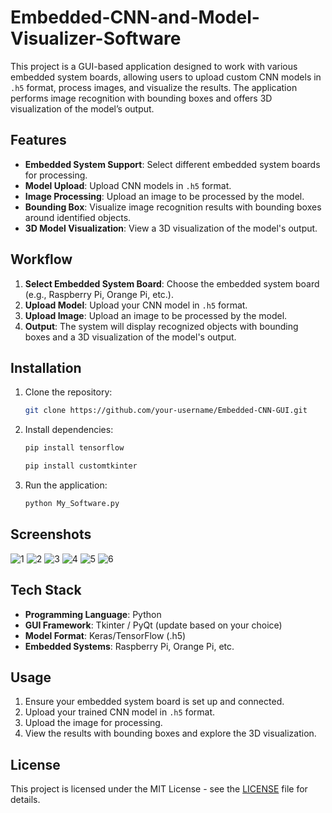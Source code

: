 # Embedded-CNN-and-Model-Visualizer-Software
This project is a GUI-based application designed to work with various embedded system boards, allowing users to upload custom CNN models in `.h5` format, process images, and visualize the results. The application performs image recognition with bounding boxes and offers 3D visualization of the model’s output.

## Features
- **Embedded System Support**: Select different embedded system boards for processing.
- **Model Upload**: Upload CNN models in `.h5` format.
- **Image Processing**: Upload an image to be processed by the model.
- **Bounding Box**: Visualize image recognition results with bounding boxes around identified objects.
- **3D Model Visualization**: View a 3D visualization of the model's output.

## Workflow
1. **Select Embedded System Board**: Choose the embedded system board (e.g., Raspberry Pi, Orange Pi, etc.).
2. **Upload Model**: Upload your CNN model in `.h5` format.
3. **Upload Image**: Upload an image to be processed by the model.
4. **Output**: The system will display recognized objects with bounding boxes and a 3D visualization of the model's output.

## Installation
1. Clone the repository:
    ```bash
    git clone https://github.com/your-username/Embedded-CNN-GUI.git
    ```
2. Install dependencies:
    ```bash
    pip install tensorflow
    ```
    ```bash
    pip install customtkinter
    ```
3. Run the application:
    ```bash
    python My_Software.py
    ```

## Screenshots
![1](https://github.com/user-attachments/assets/63e4dfa8-6e40-4006-870a-eb96fcc4c329)
![2](https://github.com/user-attachments/assets/502748dd-a66d-4d7e-8afc-047cc7e7b5dd)
![3](https://github.com/user-attachments/assets/fea5c014-85c3-4b8c-ae61-409688560741)
![4](https://github.com/user-attachments/assets/c5b353cf-0ee5-4e9b-bb72-c67adc22b897)
![5](https://github.com/user-attachments/assets/3eec7e60-33d5-4e49-b62b-9a4a09362999)
![6](https://github.com/user-attachments/assets/449595be-1faa-44b2-86f2-dcdacaaecf25)


## Tech Stack
- **Programming Language**: Python
- **GUI Framework**: Tkinter / PyQt (update based on your choice)
- **Model Format**: Keras/TensorFlow (.h5)
- **Embedded Systems**: Raspberry Pi, Orange Pi, etc.

## Usage
1. Ensure your embedded system board is set up and connected.
2. Upload your trained CNN model in `.h5` format.
3. Upload the image for processing.
4. View the results with bounding boxes and explore the 3D visualization.

## License
This project is licensed under the MIT License - see the [LICENSE](LICENSE) file for details.
